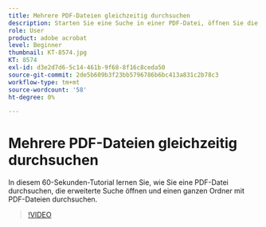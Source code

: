 ```yaml
---
title: Mehrere PDF-Dateien gleichzeitig durchsuchen
description: Starten Sie eine Suche in einer PDF-Datei, öffnen Sie die erweiterte Suche und durchsuchen Sie einen ganzen Ordner mit PDF-Dateien.
role: User
product: adobe acrobat
level: Beginner
thumbnail: KT-8574.jpg
KT: 8574
exl-id: d3e2d7d6-5c14-461b-9f68-8f16c8ceda50
source-git-commit: 2de5b609b3f23bb5796786b6bc413a831c2b78c3
workflow-type: tm+mt
source-wordcount: '58'
ht-degree: 0%

---
```


# Mehrere PDF-Dateien gleichzeitig durchsuchen

In diesem 60-Sekunden-Tutorial lernen Sie, wie Sie eine PDF-Datei durchsuchen, die erweiterte Suche öffnen und einen ganzen Ordner mit PDF-Dateien durchsuchen.

>[!VIDEO](https://video.tv.adobe.com/v/336363?hidetitle=true)
